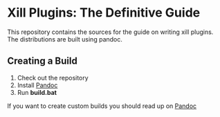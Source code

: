 # Xill Plugins: The Definitive Guide

This repository contains the sources for the guide on writing xill
plugins. The distributions are built using pandoc.

## Creating a Build
1. Check out the repository
2. Install [Pandoc](http://pandoc.org/installing.html)
3. Run **build.bat**

If you want to create custom builds you should read up on [Pandoc](http://pandoc.org/README.pdf)